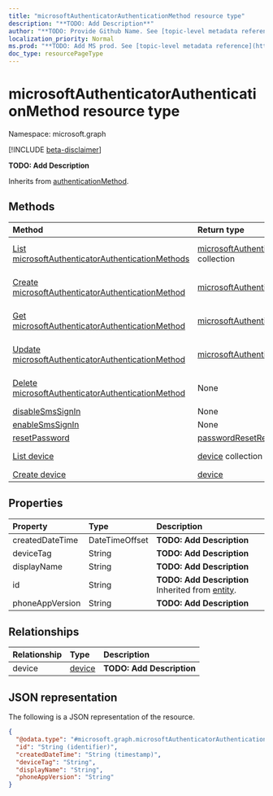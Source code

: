 ```yaml
---
title: "microsoftAuthenticatorAuthenticationMethod resource type"
description: "**TODO: Add Description**"
author: "**TODO: Provide Github Name. See [topic-level metadata reference](https://msgo.azurewebsites.net/add/document/guidelines/metadata.html#topic-level-metadata)**"
localization_priority: Normal
ms.prod: "**TODO: Add MS prod. See [topic-level metadata reference](https://msgo.azurewebsites.net/add/document/guidelines/metadata.html#topic-level-metadata)**"
doc_type: resourcePageType
---
```


# microsoftAuthenticatorAuthenticationMethod resource type

Namespace: microsoft.graph

[!INCLUDE [beta-disclaimer](../../includes/beta-disclaimer.md)]

**TODO: Add Description**


Inherits from [authenticationMethod](../resources/authenticationmethod.md).

## Methods
|Method|Return type|Description|
|:---|:---|:---|
|[List microsoftAuthenticatorAuthenticationMethods](../api/microsoftauthenticatorauthenticationmethod-list.md)|[microsoftAuthenticatorAuthenticationMethod](../resources/microsoftauthenticatorauthenticationmethod.md) collection|Get a list of the [microsoftAuthenticatorAuthenticationMethod](../resources/microsoftauthenticatorauthenticationmethod.md) objects and their properties.|
|[Create microsoftAuthenticatorAuthenticationMethod](../api/microsoftauthenticatorauthenticationmethod-create.md)|[microsoftAuthenticatorAuthenticationMethod](../resources/microsoftauthenticatorauthenticationmethod.md)|Create a new [microsoftAuthenticatorAuthenticationMethod](../resources/microsoftauthenticatorauthenticationmethod.md) object.|
|[Get microsoftAuthenticatorAuthenticationMethod](../api/microsoftauthenticatorauthenticationmethod-get.md)|[microsoftAuthenticatorAuthenticationMethod](../resources/microsoftauthenticatorauthenticationmethod.md)|Read the properties and relationships of a [microsoftAuthenticatorAuthenticationMethod](../resources/microsoftauthenticatorauthenticationmethod.md) object.|
|[Update microsoftAuthenticatorAuthenticationMethod](../api/microsoftauthenticatorauthenticationmethod-update.md)|[microsoftAuthenticatorAuthenticationMethod](../resources/microsoftauthenticatorauthenticationmethod.md)|Update the properties of a [microsoftAuthenticatorAuthenticationMethod](../resources/microsoftauthenticatorauthenticationmethod.md) object.|
|[Delete microsoftAuthenticatorAuthenticationMethod](../api/microsoftauthenticatorauthenticationmethod-delete.md)|None|Deletes a [microsoftAuthenticatorAuthenticationMethod](../resources/microsoftauthenticatorauthenticationmethod.md) object.|
|[disableSmsSignIn](../api/microsoftauthenticatorauthenticationmethod-disablesmssignin.md)|None|**TODO: Add Description**|
|[enableSmsSignIn](../api/microsoftauthenticatorauthenticationmethod-enablesmssignin.md)|None|**TODO: Add Description**|
|[resetPassword](../api/microsoftauthenticatorauthenticationmethod-resetpassword.md)|[passwordResetResponse](../resources/passwordresetresponse.md)|**TODO: Add Description**|
|[List device](../api/microsoftauthenticatorauthenticationmethod-list-device.md)|[device](../resources/device.md) collection|Get the device resources from the device navigation property.|
|[Create device](../api/microsoftauthenticatorauthenticationmethod-post-device.md)|[device](../resources/device.md)|Create a new device object.|

## Properties
|Property|Type|Description|
|:---|:---|:---|
|createdDateTime|DateTimeOffset|**TODO: Add Description**|
|deviceTag|String|**TODO: Add Description**|
|displayName|String|**TODO: Add Description**|
|id|String|**TODO: Add Description** Inherited from [entity](../resources/entity.md).|
|phoneAppVersion|String|**TODO: Add Description**|

## Relationships
|Relationship|Type|Description|
|:---|:---|:---|
|device|[device](../resources/device.md)|**TODO: Add Description**|

## JSON representation
The following is a JSON representation of the resource.
<!-- {
  "blockType": "resource",
  "keyProperty": "id",
  "@odata.type": "microsoft.graph.microsoftAuthenticatorAuthenticationMethod",
  "baseType": "microsoft.graph.authenticationMethod",
  "openType": false
}
-->
``` json
{
  "@odata.type": "#microsoft.graph.microsoftAuthenticatorAuthenticationMethod",
  "id": "String (identifier)",
  "createdDateTime": "String (timestamp)",
  "deviceTag": "String",
  "displayName": "String",
  "phoneAppVersion": "String"
}
```

